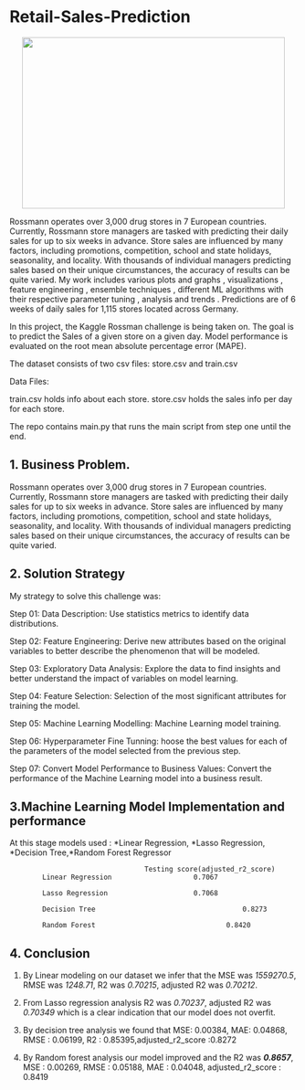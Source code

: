 # Retail-Sales-Prediction

<p align="center">
  <img width="460" height="300" src="https://upload.wikimedia.org/wikipedia/commons/thumb/b/b2/Ro%C3%9Fmann-Markt_in_Berlin.jpg/1024px-Ro%C3%9Fmann-Markt_in_Berlin.jpg">
</p>

Rossmann operates over 3,000 drug stores in 7 European countries. Currently, Rossmann store managers are tasked with predicting their daily sales for up to six weeks in advance. Store sales are influenced by many factors, including promotions, competition, school and state holidays, seasonality, and locality. With thousands of individual managers predicting sales based on their unique circumstances, the accuracy of results can be quite varied. My work includes various plots and graphs , visualizations , feature engineering , ensemble techniques , different ML algorithms with their respective parameter tuning , analysis and trends . Predictions are of 6 weeks of daily sales for 1,115 stores located across Germany.

In this project, the Kaggle Rossman challenge is being taken on. The goal is to predict the Sales of a given store on a given day. Model performance is evaluated on the root mean absolute percentage error (MAPE).


The dataset consists of two csv files: store.csv and train.csv

Data Files:

train.csv holds info about each store. store.csv holds the sales info per day for each store.

The repo contains main.py that runs the main script from step one until the end.


## 1. Business Problem.
Rossmann operates over 3,000 drug stores in 7 European countries. Currently, Rossmann store managers are tasked with predicting their daily sales for up to six weeks in advance. Store sales are influenced by many factors, including promotions, competition, school and state holidays, seasonality, and locality. With thousands of individual managers predicting sales based on their unique circumstances, the accuracy of results can be quite varied.

## 2. Solution Strategy
My strategy to solve this challenge was:

Step 01: Data Description: Use statistics metrics to identify data distributions.

Step 02: Feature Engineering: Derive new attributes based on the original variables to better describe the phenomenon that will be modeled.

Step 03: Exploratory Data Analysis: Explore the data to find insights and better understand the impact of variables on model learning.

Step 04: Feature Selection: Selection of the most significant attributes for training the model.

Step 05: Machine Learning Modelling: Machine Learning model training.

Step 06: Hyperparameter Fine Tunning: hoose the best values for each of the parameters of the model selected from the previous step.

Step 07: Convert Model Performance to Business Values: Convert the performance of the Machine Learning model into a business result.



## 3.Machine Learning Model Implementation and performance
At this stage models used : *Linear Regression, *Lasso Regression, *Decision Tree,*Random Forest Regressor

               						 Testing score(adjusted_r2_score)
			Linear Regression			         0.7067
			
			Lasso Regression			         0.7068
			
			Decision Tree                                    0.8273
			
			Random Forest    	             	         0.8420





## 4. Conclusion

1. By Linear modeling on our dataset we infer that the MSE was *1559270.5*, RMSE was *1248.71*, R2 was *0.70215*, adjusted R2 was *0.70212*.

2. From Lasso regression analysis R2 was *0.70237*, adjusted R2 was *0.70349* which is a clear indication that our model does not overfit.

3. By decision tree analysis we found that MSE: 0.00384, MAE: 0.04868, RMSE : 0.06199, R2 : 0.85395,adjusted_r2_score :0.8272

4. By Random forest analysis our model improved and the R2 was ***0.8657***, MSE : 0.00269, RMSE : 0.05188, MAE : 0.04048, adjusted_r2_score : 0.8419
